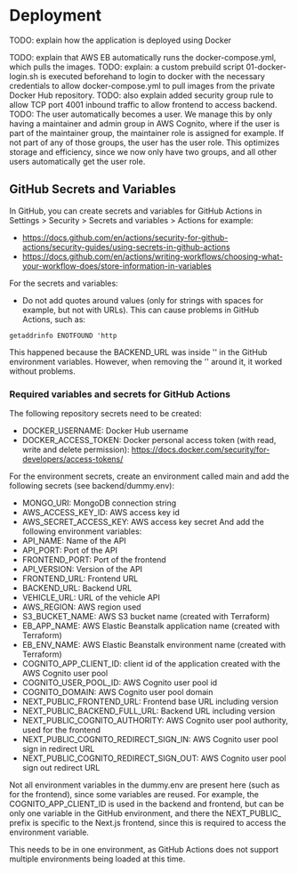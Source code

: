 # Deployment

TODO: explain how the application is deployed using Docker

TODO: explain that AWS EB automatically runs the docker-compose.yml, which pulls the images. 
TODO: explain: a custom prebuild script 01-docker-login.sh is executed beforehand to login to docker with the necessary credentials to allow docker-compose.yml to pull images from the private Docker Hub repository.
TODO: also explain added security group rule to allow TCP port 4001 inbound traffic to allow frontend to access backend.
TODO: The user automatically becomes a user. We manage this by only having a maintainer and admin group in AWS Cognito, where if the user is part of the maintainer group, the maintainer role is assigned for example. If not part of any of those groups, the user has the user role. This optimizes storage and efficiency, since we now only have two groups, and all other users automatically get the user role.






## GitHub Secrets and Variables
In GitHub, you can create secrets and variables for GitHub Actions in Settings > Security > Secrets and variables > Actions for example:
- https://docs.github.com/en/actions/security-for-github-actions/security-guides/using-secrets-in-github-actions
- https://docs.github.com/en/actions/writing-workflows/choosing-what-your-workflow-does/store-information-in-variables 

For the secrets and variables:
- Do not add quotes around values (only for strings with spaces for example, but not with URLs). This can cause problems in GitHub Actions, such as:
```
getaddrinfo ENOTFOUND 'http
```
This happened because the BACKEND_URL was inside '' in the GitHub environment variables. However, when removing the '' around it, it worked without problems.


### Required variables and secrets for GitHub Actions
The following repository secrets need to be created:
- DOCKER_USERNAME: Docker Hub username
- DOCKER_ACCESS_TOKEN: Docker personal access token (with read, write and delete permission): https://docs.docker.com/security/for-developers/access-tokens/

For the environment secrets, create an environment called main and add the following secrets (see backend/dummy.env):
- MONGO_URI: MongoDB connection string
- AWS_ACCESS_KEY_ID: AWS access key id
- AWS_SECRET_ACCESS_KEY: AWS access key secret
And add the following environment variables:
- API_NAME: Name of the API
- API_PORT: Port of the API
- FRONTEND_PORT: Port of the frontend
- API_VERSION: Version of the API
- FRONTEND_URL: Frontend URL
- BACKEND_URL: Backend URL
- VEHICLE_URL: URL of the vehicle API
- AWS_REGION: AWS region used
- S3_BUCKET_NAME: AWS S3 bucket name (created with Terraform)
- EB_APP_NAME: AWS Elastic Beanstalk application name (created with Terraform)
- EB_ENV_NAME: AWS Elastic Beanstalk environment name (created with Terraform)
- COGNITO_APP_CLIENT_ID: client id of the application created with the AWS Cognito user pool
- COGNITO_USER_POOL_ID: AWS Cognito user pool id
- COGNITO_DOMAIN: AWS Cognito user pool domain
- NEXT_PUBLIC_FRONTEND_URL: Frontend base URL including version
- NEXT_PUBLIC_BACKEND_FULL_URL: Backend URL including version
- NEXT_PUBLIC_COGNITO_AUTHORITY: AWS Cognito user pool authority, used for the frontend
- NEXT_PUBLIC_COGNITO_REDIRECT_SIGN_IN: AWS Cognito user pool sign in redirect URL
- NEXT_PUBLIC_COGNITO_REDIRECT_SIGN_OUT: AWS Cognito user pool sign out redirect URL

Not all environment variables in the dummy.env are present here (such as for the frontend), since some variables are reused. For example, the COGNITO_APP_CLIENT_ID is used in the backend and frontend, but can be only one variable in the GitHub environment, and there the NEXT_PUBLIC_ prefix is specific to the Next.js frontend, since this is required to access the environment variable.

This needs to be in one environment, as GitHub Actions does not support multiple environments being loaded at this time.